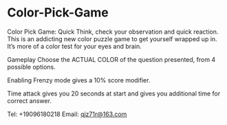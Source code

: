 # Color-Pick-Game

Color Pick Game: Quick Think, check your observation and quick reaction. This is an addicting new color puzzle game to get yourself wrapped up in. It’s more of a color test for your eyes and brain.

Gameplay
Choose the ACTUAL COLOR of the question presented, from 4 possible options.

Enabling Frenzy mode gives a 10% score modifier.

Time attack gives you 20 seconds at start and gives you additional time for correct answer.

Tel: +19096180218
Email:  qjz71r@163.com
